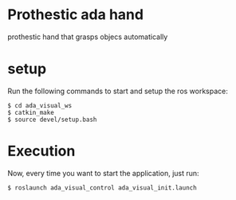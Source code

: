 # Prothestic ada hand
prothestic hand that grasps objecs automatically

# setup
Run the following commands to start and setup the ros workspace:
```
$ cd ada_visual_ws
$ catkin_make
$ source devel/setup.bash
```

# Execution
Now, every time you want to start the application, just run:
```
$ roslaunch ada_visual_control ada_visual_init.launch
```
